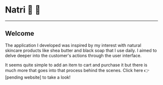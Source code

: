 # Natri 🌱 🥥 
<hr>

## Welcome

<p> The application I developed was inspired by my interest with natural skincare products like shea butter and black soap that I use daily. I aimed to delve deeper into the customer's actions through the user interface. 
  
It seems quite simple to add an item to cart and purchase it but there is much more that goes into that process behind the scenes. Click here 👉 [pending website] to take a look! 
</p>
